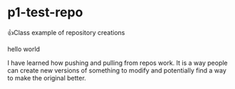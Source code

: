 # p1-test-repo
👍Class example of repository creations

hello world

I have learned how pushing and pulling from repos work. It is a way people can create new versions of something to modify and potentially find a way to make the original better.
